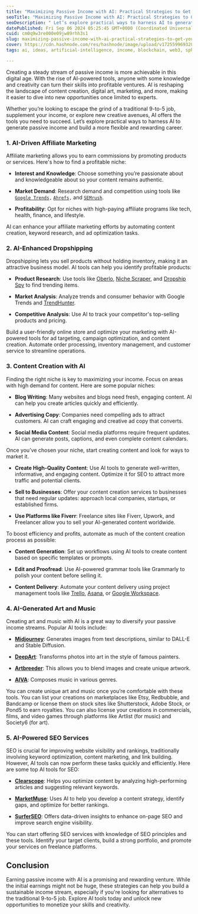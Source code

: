 ```yaml
---
title: "Maximizing Passive Income with AI: Practical Strategies to Get You Started"
seoTitle: "Maximizing Passive Income with AI: Practical Strategies to Get You Sta"
seoDescription: " Let’s explore practical ways to harness AI to generate passive income and build a more flexible and rewarding career."
datePublished: Fri Sep 06 2024 05:25:45 GMT+0000 (Coordinated Universal Time)
cuid: cm0q9w3re000e09jw89rhh3s1
slug: maximizing-passive-income-with-ai-practical-strategies-to-get-you-started
cover: https://cdn.hashnode.com/res/hashnode/image/upload/v1725599693209/d20d4b20-07a6-419e-a979-4d79e0ac531c.png
tags: ai, ideas, artificial-intelligence, income, blockchain, web3, spheron, passive-income

---
```


Creating a steady stream of passive income is more achievable in this digital age. With the rise of AI-powered tools, anyone with some knowledge and creativity can turn their skills into profitable ventures. AI is reshaping the landscape of content creation, digital art, marketing, and more, making it easier to dive into new opportunities once limited to experts.

Whether you’re looking to escape the grind of a traditional 9-to-5 job, supplement your income, or explore new creative avenues, AI offers the tools you need to succeed. Let’s explore practical ways to harness AI to generate passive income and build a more flexible and rewarding career.

### **1\. AI-Driven Affiliate Marketing**

Affiliate marketing allows you to earn commissions by promoting products or services. Here's how to find a profitable niche:

* **Interest and Knowledge**: Choose something you’re passionate about and knowledgeable about so your content remains authentic.
    
* **Market Demand**: Research demand and competition using tools like [`Google Trends`](https://trends.google.com/trends/)`,` [`Ahrefs`](https://ahrefs.com/)`,` and [`SEMrush`](https://www.semrush.com/).
    
* **Profitability**: Opt for niches with high-paying affiliate programs like tech, health, finance, and lifestyle.
    

AI can enhance your affiliate marketing efforts by automating content creation, keyword research, and ad optimization tasks.

### **2\. AI-Enhanced Dropshipping**

Dropshipping lets you sell products without holding inventory, making it an attractive business model. AI tools can help you identify profitable products:

* **Product Research**: Use tools like [Oberlo](https://www.oberlo.com/), [Niche Scraper](https://nichescraper.com/), and [Dropship Spy](https://www.dropship-spy.com/) to find trending items.
    
* **Market Analysis**: Analyze trends and consumer behavior with Google Trends and [TrendHunter](https://www.trendhunter.com/).
    
* **Competitive Analysis**: Use AI to track your competitor's top-selling products and pricing.
    

Build a user-friendly online store and optimize your marketing with AI-powered tools for ad targeting, campaign optimization, and content creation. Automate order processing, inventory management, and customer service to streamline operations.

### **3\. Content Creation with AI**

Finding the right niche is key to maximizing your income. Focus on areas with high demand for content. Here are some popular niches:

* **Blog Writing**: Many websites and blogs need fresh, engaging content. AI can help you create articles quickly and efficiently.
    
* **Advertising Copy**: Companies need compelling ads to attract customers. AI can craft engaging and creative ad copy that converts.
    
* **Social Media Content**: Social media platforms require frequent updates. AI can generate posts, captions, and even complete content calendars.
    

Once you’ve chosen your niche, start creating content and look for ways to market it.

* **Create High-Quality Content**: Use AI tools to generate well-written, informative, and engaging content. Optimize it for SEO to attract more traffic and potential clients.
    
* **Sell to Businesses**: Offer your content creation services to businesses that need regular updates: approach local companies, startups, or established firms.
    
* **Use Platforms like Fiverr**: Freelance sites like Fiverr, Upwork, and Freelancer allow you to sell your AI-generated content worldwide.
    

To boost efficiency and profits, automate as much of the content creation process as possible:

* **Content Generation**: Set up workflows using AI tools to create content based on specific templates or prompts.
    
* **Edit and Proofread**: Use AI-powered grammar tools like Grammarly to polish your content before selling it.
    
* **Content Delivery**: Automate your content delivery using project management tools like [Trello](https://trello.com/), [Asana](https://app.asana.com/), or [Google Workspace](https://workspace.google.com/intl/en_in/).
    

### **4\. AI-Generated Art and Music**

Creating art and music with AI is a great way to diversify your passive income streams. Popular AI tools include:

* [**Midjourney**](https://www.midjourney.com/home): Generates images from text descriptions, similar to DALL-E and Stable Diffusion.
    
* [**DeepArt**](https://creativitywith.ai/deepartio/): Transforms photos into art in the style of famous painters.
    
* [**Artbreeder**](https://www.artbreeder.com/): This allows you to blend images and create unique artwork.
    
* [**AIVA**](https://www.aiva.ai/): Composes music in various genres.
    

You can create unique art and music once you’re comfortable with these tools. You can list your creations on marketplaces like Etsy, Redbubble, and Bandcamp or license them on stock sites like Shutterstock, Adobe Stock, or Pond5 to earn royalties. You can also license your creations in commercials, films, and video games through platforms like Artlist (for music) and Society6 (for art).

### **5\. AI-Powered SEO Services**

SEO is crucial for improving website visibility and rankings, traditionally involving keyword optimization, content marketing, and link building. However, AI tools can now perform these tasks quickly and efficiently. Here are some top AI tools for SEO:

* [**Clearscope**](https://www.clearscope.io/): Helps you optimize content by analyzing high-performing articles and suggesting relevant keywords.
    
* [**MarketMuse**](https://www.marketmuse.com/): Uses AI to help you develop a content strategy, identify gaps, and optimize for better rankings.
    
* [**SurferSEO**](https://surferseo.com/): Offers data-driven insights to enhance on-page SEO and improve search engine visibility.
    

You can start offering SEO services with knowledge of SEO principles and these tools. Identify your target clients, build a strong portfolio, and promote your services on freelance platforms.

## **Conclusion**

Earning passive income with AI is a promising and rewarding venture. While the initial earnings might not be huge, these strategies can help you build a sustainable income stream, especially if you're looking for alternatives to the traditional 9-to-5 job. Explore AI tools today and unlock new opportunities to monetize your skills and creativity.